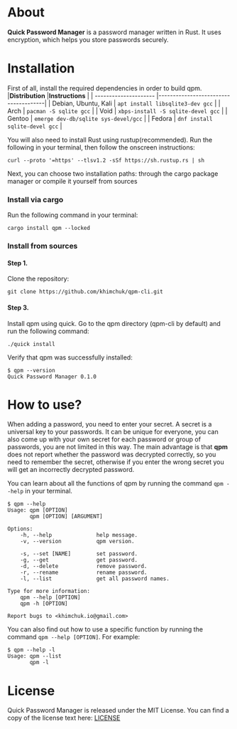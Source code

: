 # About
**Quick Password Manager** is a password manager written in Rust. It uses encryption, which helps you store passwords securely.



# Installation
First of all, install the required dependencies in order to build qpm.
|**Distribution**       |**Instructions**                      |
| --------------------- |--------------------------------------|
| Debian, Ubuntu, Kali  | `apt install libsqlite3-dev gcc`     |
| Arch                  | `pacman -S sqlite gcc`               |
| Void                  | `xbps-install -S sqlite-devel gcc`   |
| Gentoo                | `emerge dev-db/sqlite sys-devel/gcc` |
| Fedora                | `dnf install sqlite-devel gcc`       |

You will also need to install Rust using rustup(recommended). Run the following in your terminal, then follow the onscreen instructions:
```
curl --proto '=https' --tlsv1.2 -sSf https://sh.rustup.rs | sh
```

Next, you can choose two installation paths: through the cargo package manager or compile it yourself from sources


### Install via cargo
Run the following command in your terminal:
```
cargo install qpm --locked
```


### Install from sources
#### Step 1. 
Clone the repository:
```shell
git clone https://github.com/khimchuk/qpm-cli.git
```

#### Step 3. 
Install qpm using quick. Go to the qpm directory (qpm-cli by default) and run the following command:
```
./quick install
```



Verify that qpm was successfully installed:
```
$ qpm --version
Quick Password Manager 0.1.0
```



# How to use?
When adding a password, you need to enter your secret. A secret is a universal key to your passwords. It can be unique for everyone, you can also come up with your own secret for each password or group of passwords, you are not limited in this way. The main advantage is that **qpm** does not report whether the password was decrypted correctly, so you need to remember the secret, otherwise if you enter the wrong secret you will get an incorrectly decrypted password.

You can learn about all the functions of qpm by running the command `qpm --help` in your terminal.
```
$ qpm --help
Usage: qpm [OPTION]
       qpm [OPTION] [ARGUMENT]

Options:
    -h, --help              help message.
    -v, --version           qpm version.

    -s, --set [NAME]        set password.
    -g, --get               get password.
    -d, --delete            remove password.
    -r, --rename            rename password.
    -l, --list              get all password names.

Type for more information:
    qpm --help [OPTION]
    qpm -h [OPTION]

Report bugs to <khimchuk.io@gmail.com>
```

You can also find out how to use a specific function by running the command `qpm --help [OPTION]`. For example:
```
$ qpm --help -l
Usage: qpm --list
       qpm -l
```



# License
Quick Password Manager is released under the MIT License. You can find a copy of the license text here: [LICENSE](../master/LICENSE)
